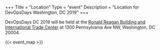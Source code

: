 +++
Title = "Location"
Type = "event"
Description = "Location for DevOpsDays Washington, DC 2019"
+++

DevOpsDays DC 2019 will be held at the
[Ronald Reagan Building and International Trade Center](https://itcdc.com/) at 1300 Pennsylvania Ave NW, Washington, DC 20004.

{{< event_map >}}
